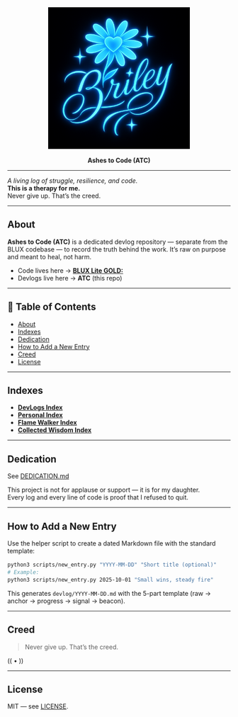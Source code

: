 <div align="center">

  <img src="assets/briley.png" alt="Ashes to Code Banner" width="320" />

  <br/>

  <b>Ashes to Code (ATC)</b>

</div>

---


_A living log of struggle, resilience, and code._  
**This is a therapy for me.**  
Never give up. That’s the creed.

---

## About
**Ashes to Code (ATC)** is a dedicated devlog repository — separate from the BLUX codebase —
to record the truth behind the work. It’s raw on purpose and meant to heal, not harm.

- Code lives here → **[BLUX Lite GOLD:](https://github.com/Justadudeinspace/blux-lite)**
- Devlogs live here → **ATC** (this repo)

---

## 📑 Table of Contents
- [About](#about)
- [Indexes](#indexes)
- [Dedication](#dedication)
- [How to Add a New Entry](#how-to-add-a-new-entry)
- [Creed](#creed)
- [License](#license)

---

## Indexes
- **[DevLogs Index](devlog/README.md)**
- **[Personal Index](personal/README.md)**
- **[Flame Walker Index](flame_walker/README.md)**
- **[Collected Wisdom Index](collected_wisdom/README.md)**

---

## Dedication

See [DEDICATION.md](DEDICATION.md)  

This project is not for applause or support — it is for my daughter.  
Every log and every line of code is proof that I refused to quit.

---

## How to Add a New Entry
Use the helper script to create a dated Markdown file with the standard template:

```bash
python3 scripts/new_entry.py "YYYY-MM-DD" "Short title (optional)"
# Example:
python3 scripts/new_entry.py 2025-10-01 "Small wins, steady fire"
```

This generates `devlog/YYYY-MM-DD.md` with the 5-part template (raw → anchor → progress → signal → beacon).

---

## Creed
> Never give up. That’s the creed.

(( • ))

---

## License
MIT — see [LICENSE](LICENSE).
